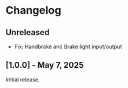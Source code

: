 # Changelog

## Unreleased

- Fix: Handbrake and Brake light input/output

## [1.0.0] - May 7, 2025

Initial release.
